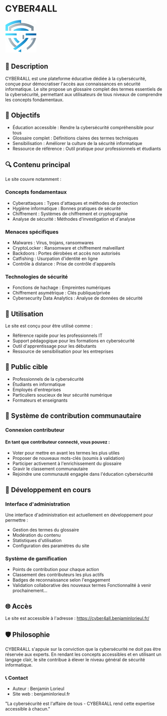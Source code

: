# CYBER4ALL
![Logo CYBER4ALL](images/logos/CYBER4ALL/cyber4all_nobg_notxt.png)

## 📖 Description
CYBER4ALL est une plateforme éducative dédiée à la cybersécurité, conçue pour démocratiser l'accès aux connaissances en sécurité informatique. Le site propose un glossaire complet des termes essentiels de la cybersécurité, permettant aux utilisateurs de tous niveaux de comprendre les concepts fondamentaux.
## 🎯 Objectifs

- Éducation accessible : Rendre la cybersécurité compréhensible pour tous
- Glossaire complet : Définitions claires des termes techniques
- Sensibilisation : Améliorer la culture de la sécurité informatique
- Ressource de référence : Outil pratique pour professionnels et étudiants

## 🔍 Contenu principal
Le site couvre notamment :
### Concepts fondamentaux

- Cyberattaques : Types d'attaques et méthodes de protection
- Hygiène informatique : Bonnes pratiques de sécurité
- Chiffrement : Systèmes de chiffrement et cryptographie
- Analyse de sécurité : Méthodes d'investigation et d'analyse

### Menaces spécifiques

- Malwares : Virus, trojans, ransomwares
- CryptoLocker : Ransomware et chiffrement malveillant
- Backdoors : Portes dérobées et accès non autorisés
- Catfishing : Usurpation d'identité en ligne
- Contrôle à distance : Prise de contrôle d'appareils

### Technologies de sécurité

- Fonctions de hachage : Empreintes numériques
- Chiffrement asymétrique : Clés publique/privée
- Cybersecurity Data Analytics : Analyse de données de sécurité

## 🚀 Utilisation
Le site est conçu pour être utilisé comme :

- Référence rapide pour les professionnels IT
- Support pédagogique pour les formations en cybersécurité
- Outil d'apprentissage pour les débutants
- Ressource de sensibilisation pour les entreprises

## 👥 Public cible

- Professionnels de la cybersécurité
- Étudiants en informatique
- Employés d'entreprises
- Particuliers soucieux de leur sécurité numérique
- Formateurs et enseignants
## 👥 Système de contribution communautaire
### Connexion contributeur
#### En tant que contributeur connecté, vous pouvez :

- Voter pour mettre en avant les termes les plus utiles
- Proposer de nouveaux mots-clés (soumis à validation)
- Participer activement à l'enrichissement du glossaire
- Gravir le classement communautaire
- Rejoindre une communauté engagée dans l'éducation cybersécurité

## 🚧 Développement en cours
### Interface d'administration
Une interface d'administration est actuellement en développement pour permettre :

- Gestion des termes du glossaire
- Modération du contenu
- Statistiques d'utilisation
- Configuration des paramètres du site
### Système de gamification

- Points de contribution pour chaque action
- Classement des contributeurs les plus actifs
- Badges de reconnaissance selon l'engagement
- Validation collaborative des nouveaux termes
Fonctionnalité à venir prochainement...
## 🌐 Accès
Le site est accessible à l'adresse : https://cyber4all.benjaminlorieul.fr/

## 🛡️ Philosophie
CYBER4ALL s'appuie sur la conviction que la cybersécurité ne doit pas être réservée aux experts. En rendant les concepts accessibles et en utilisant un langage clair, le site contribue à élever le niveau général de sécurité informatique.
### 📞 Contact
- Auteur : Benjamin Lorieul
- Site web : benjaminlorieul.fr

"La cybersécurité est l'affaire de tous - CYBER4ALL rend cette expertise accessible à chacun."